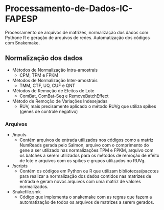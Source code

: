 # Processamento-de-Dados-IC-FAPESP
Processamento de arquivos de matrizes, normalização dos dados com Pythone R e geração de arquivos de redes. Automatização dos códigos com Snakemake.

## Normalização dos dados
- Métodos de Normalização Intra-amostrais
  - CPM, TPM e FPKM
- Métodos de Normalização Inter-amostrais
  - TMM, CTF, UQ, CUF e QNT
- Métodos de Remoção de Efeitos de Lote
  - ComBat, ComBat-Seq e RemoveBatchEffect
- Método de Remoção de Variações Indesejadas
  - RUV, mais precisamente aplicado o método RUVg que utiliza spikes (genes de controle negativo)

### Arquivos
- /inputs
  - Contém arquivos de entrada utilizados nos códigos como a matriz NumReads gerada pelo Salmon, arquivo com o comprimento do gene a ser utilizado nas normalizações TPM e FPKM, arquivo com os batches a serem utilizados para os métodos de remoção de efeito de lote e arquivos com os spikes e grupos utilizados no RUVg.
- /scripts
  - Contém os códigos em Python ou R que utilizam bibliotecas/pacotes para realizar a normalização dos dados contidos nas matrizes de entrada e geram novos arquivos com uma matriz de valores normalizados.
- Snakefile.smk
  - Código que implementa o snakemake com as regras que fazem a automatização de todos os arquivos de matrizes a serem gerados.
